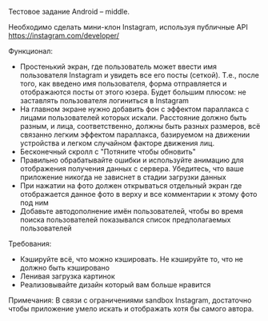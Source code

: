 Тестовое задание Android – middle.

Необходимо сделать мини-клон Instagram, используя публичные API https://instagram.com/developer/

Функционал:
- Простенький экран, где пользователь может ввести имя пользователя Instagram и увидеть все его посты (сеткой). Т.е., после того, как введено имя пользователя, форма отправляется и отображаются посты от этого юзера. Будет большим плюсом: не заставлять пользователя логиниться в Instagram
- На главном экране нужно добавить фон с эффектом параллакса с лицами пользователей которых искали. Расстояние должно быть разным, и лица, соответственно, должны быть разных размеров, всё связанно легким эффектом параллакса, базируемом на движении устройства и легком случайном факторе движения лиц.
- Бесконечный скролл с "Потяните чтобы обновить"
- Правильно обрабатывайте ошибки и используйте анимацию для отображения получения данных с сервера. Убедитесь, что ваше приложение никогда не зависнет в стадии загрузки данных
- При нажатии на фото должен открываться отдельный экран где отображается данное фото в верху и все комментарии к этому фото под ним
- Добавьте автодополнение имён пользователей, чтобы во время поиска пользователей показывался список предполагаемых пользователей

Требования:
- Кэшируйте всё, что можно кэшировать. Не кэшируйте то, что не должно быть кэшировано
- Ленивая загрузка картинок
- Реализовывайте дизайн который вам больше нравится 

Примечания: 
В связи с ограничениями sandbox Instagram, достаточно чтобы приложение умело искать и отображать хотя бы самого автора.
